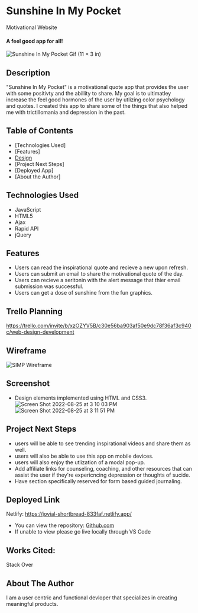 # Sunshine In My Pocket 
Motivational Website

#### A feel good app for all!
![Sunshine In My Pocket Gif (11 × 3 in)](https://user-images.githubusercontent.com/77770242/186935376-40fddc91-1c56-47cd-a7f8-3016263383a3.gif)




## Description
"Sunshine In My Pocket" is a motivational quote app that provides the user with some positivty and
the abillity to share. My goal is to ultimatley increase the feel good hormones of the user by utlizing color psychology and quotes. I created this app to share some of the things that also helped me with trictillomania and depression in the past. 

## Table of Contents
* [Technologies Used]
* [Features]
* [Design](#design)
* [Project Next Steps]
* [Deployed App] 
* [About the Author]

## <a name="technologiesused"></a>Technologies Used
* JavaScript
* HTML5
* Ajax
* Rapid API
* jQuery


## Features
* Users can read the inspirational quote and recieve a new upon refresh. 
* Users can submit an email to share the motivational quote of the day.
* Users can recieve a seritonin with the alert message that thier email submission was successful. 
* Users can get a dose of sunshine from the fun graphics.



## Trello Planning
https://trello.com/invite/b/xzOZYV5B/c30e56ba903af50e9dc78f36af3c940c/web-design-development

## Wireframe
![SIMP Wireframe](https://user-images.githubusercontent.com/77770242/186748470-3b96e1e6-4978-4e73-acbd-771fe8fe9c67.jpg)

## Screenshot 
* Design elements implemented using HTML and CSS3. 
![Screen Shot 2022-08-25 at 3 10 03 PM](https://user-images.githubusercontent.com/77770242/186748739-b10c4d8d-a0da-4d68-8b28-d297069ccf30.png)
![Screen Shot 2022-08-25 at 3 11 51 PM](https://user-images.githubusercontent.com/77770242/186749033-00014596-a4a0-49e4-8666-ac572f7fa141.png)


## <a name="nextsteps"></a>Project Next Steps
* users will be able to see trending inspirational videos and share them as well.
* users will also be able to use this app on mobile devices. 
* users will also enjoy the utlization of a modal pop-up.
* Add affiliate links for counseling, coaching, and other resources that can assist the user if they're expericncing depression or thoughts of sucide. 
* Have section specifically reserved for form based guided journaling.

## <a name="deployment"></a>Deployed Link
Netlify:
https://jovial-shortbread-833faf.netlify.app/


* You can view the repository:
[Github.com](https://github.com/Gr8ness21/joosPodcast)
* If unable to view please go live locally through VS Code
    
## Works Cited:
Stack Over


## <a name="author"></a>About The Author
I am a user centric and functional devloper that specializes in creating meaningful products. 
